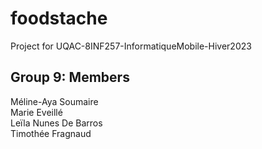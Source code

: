 # foodstache
Project for UQAC-8INF257-InformatiqueMobile-Hiver2023

## Group 9: Members

Méline-Aya Soumaire  
Marie Eveillé  
Leïla Nunes De Barros  
Timothée Fragnaud  

